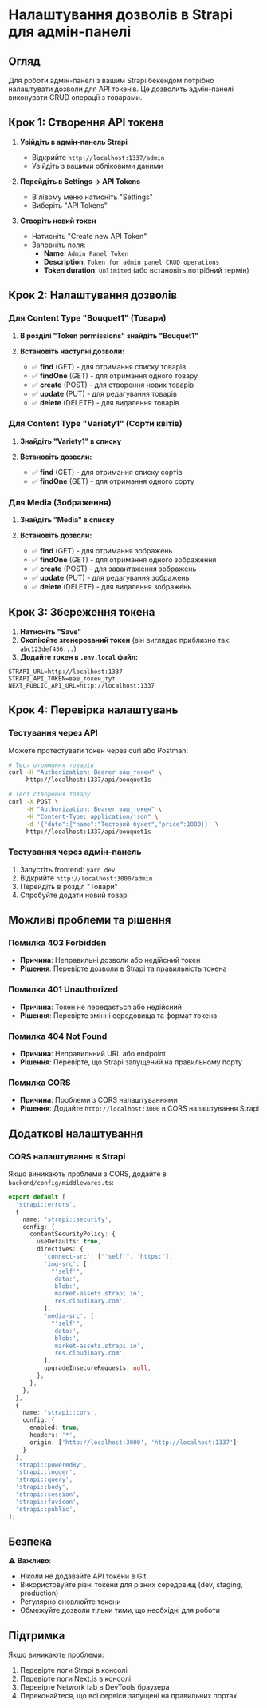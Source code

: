 # Налаштування дозволів в Strapi для адмін-панелі

## Огляд

Для роботи адмін-панелі з вашим Strapi бекендом потрібно налаштувати дозволи для API токенів. Це дозволить адмін-панелі виконувати CRUD операції з товарами.

## Крок 1: Створення API токена

1. **Увійдіть в адмін-панель Strapi**
   - Відкрийте `http://localhost:1337/admin`
   - Увійдіть з вашими обліковими даними

2. **Перейдіть в Settings → API Tokens**
   - В лівому меню натисніть "Settings"
   - Виберіть "API Tokens"

3. **Створіть новий токен**
   - Натисніть "Create new API Token"
   - Заповніть поля:
     - **Name**: `Admin Panel Token`
     - **Description**: `Token for admin panel CRUD operations`
     - **Token duration**: `Unlimited` (або встановіть потрібний термін)

## Крок 2: Налаштування дозволів

### Для Content Type "Bouquet1" (Товари)

1. **В розділі "Token permissions" знайдіть "Bouquet1"**

2. **Встановіть наступні дозволи:**
   - ✅ **find** (GET) - для отримання списку товарів
   - ✅ **findOne** (GET) - для отримання одного товару
   - ✅ **create** (POST) - для створення нових товарів
   - ✅ **update** (PUT) - для редагування товарів
   - ✅ **delete** (DELETE) - для видалення товарів

### Для Content Type "Variety1" (Сорти квітів)

1. **Знайдіть "Variety1" в списку**

2. **Встановіть дозволи:**
   - ✅ **find** (GET) - для отримання списку сортів
   - ✅ **findOne** (GET) - для отримання одного сорту

### Для Media (Зображення)

1. **Знайдіть "Media" в списку**

2. **Встановіть дозволи:**
   - ✅ **find** (GET) - для отримання зображень
   - ✅ **findOne** (GET) - для отримання одного зображення
   - ✅ **create** (POST) - для завантаження зображень
   - ✅ **update** (PUT) - для редагування зображень
   - ✅ **delete** (DELETE) - для видалення зображень

## Крок 3: Збереження токена

1. **Натисніть "Save"**
2. **Скопіюйте згенерований токен** (він виглядає приблизно так: `abc123def456...`)
3. **Додайте токен в `.env.local` файл:**

```env
STRAPI_URL=http://localhost:1337
STRAPI_API_TOKEN=ваш_токен_тут
NEXT_PUBLIC_API_URL=http://localhost:1337
```

## Крок 4: Перевірка налаштувань

### Тестування через API

Можете протестувати токен через curl або Postman:

```bash
# Тест отримання товарів
curl -H "Authorization: Bearer ваш_токен" \
     http://localhost:1337/api/bouquet1s

# Тест створення товару
curl -X POST \
     -H "Authorization: Bearer ваш_токен" \
     -H "Content-Type: application/json" \
     -d '{"data":{"name":"Тестовий букет","price":1000}}' \
     http://localhost:1337/api/bouquet1s
```

### Тестування через адмін-панель

1. Запустіть frontend: `yarn dev`
2. Відкрийте `http://localhost:3000/admin`
3. Перейдіть в розділ "Товари"
4. Спробуйте додати новий товар

## Можливі проблеми та рішення

### Помилка 403 Forbidden
- **Причина**: Неправильні дозволи або недійсний токен
- **Рішення**: Перевірте дозволи в Strapi та правильність токена

### Помилка 401 Unauthorized
- **Причина**: Токен не передається або недійсний
- **Рішення**: Перевірте змінні середовища та формат токена

### Помилка 404 Not Found
- **Причина**: Неправильний URL або endpoint
- **Рішення**: Перевірте, що Strapi запущений на правильному порту

### Помилка CORS
- **Причина**: Проблеми з CORS налаштуваннями
- **Рішення**: Додайте `http://localhost:3000` в CORS налаштування Strapi

## Додаткові налаштування

### CORS налаштування в Strapi

Якщо виникають проблеми з CORS, додайте в `backend/config/middlewares.ts`:

```typescript
export default [
  'strapi::errors',
  {
    name: 'strapi::security',
    config: {
      contentSecurityPolicy: {
        useDefaults: true,
        directives: {
          'connect-src': ["'self'", 'https:'],
          'img-src': [
            "'self'",
            'data:',
            'blob:',
            'market-assets.strapi.io',
            'res.cloudinary.com',
          ],
          'media-src': [
            "'self'",
            'data:',
            'blob:',
            'market-assets.strapi.io',
            'res.cloudinary.com',
          ],
          upgradeInsecureRequests: null,
        },
      },
    },
  },
  {
    name: 'strapi::cors',
    config: {
      enabled: true,
      headers: '*',
      origin: ['http://localhost:3000', 'http://localhost:1337']
    }
  },
  'strapi::poweredBy',
  'strapi::logger',
  'strapi::query',
  'strapi::body',
  'strapi::session',
  'strapi::favicon',
  'strapi::public',
];
```

## Безпека

⚠️ **Важливо**: 
- Ніколи не додавайте API токени в Git
- Використовуйте різні токени для різних середовищ (dev, staging, production)
- Регулярно оновлюйте токени
- Обмежуйте дозволи тільки тими, що необхідні для роботи

## Підтримка

Якщо виникають проблеми:
1. Перевірте логи Strapi в консолі
2. Перевірте логи Next.js в консолі
3. Перевірте Network tab в DevTools браузера
4. Переконайтеся, що всі сервіси запущені на правильних портах

